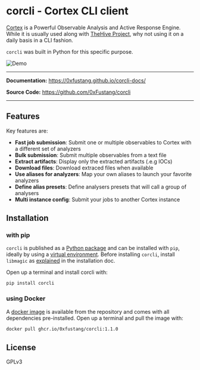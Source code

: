 # corcli - Cortex CLI client

[Cortex] is a Powerful Observable Analysis and Active Response Engine. While it is usually used along with [TheHive Project], why not using it on a daily basis in a CLI fashion.

`corcli` was built in Python for this specific purpose.

![Demo](img/demo.gif)

---

**Documentation:** https://0xfustang.github.io/corcli-docs/

**Source Code:** https://github.com/0xFustang/corcli

---

## Features

Key features are:

- **Fast job submission**: Submit one or multiple observables to Cortex with a different set of analyzers
- **Bulk submission**: Submit multiple observables from a text file
- **Extract artifacts**: Display only the extracted artifacts (.e.g IOCs)
- **Download files**: Download extraced files when available
- **Use aliases for analyzers**: Map your own aliases to launch your favorite analyzers
- **Define alias presets**: Define analysers presets that will call a group of analysers
- **Multi instance config**: Submit your jobs to another Cortex instance

[TheHive Project]: https://thehive-project.org/
[Cortex]: https://github.com/TheHive-Project/Cortex


## Installation

### with pip 

`corcli` is published as a [Python package] and can be installed with `pip`, ideally by using a [virtual environment]. Before installing `corcli`, install `libmagic` as [explained] in the installation doc.

Open up a terminal and install corcli with:

```sh
pip install corcli
```

[explained]: https://0xfustang.github.io/corcli-docs/getting-started/#with-pip-recommended
[Python package]: https://pypi.org/project/corcli/
[virtual environment]: https://realpython.com/what-is-pip/#using-pip-in-a-python-virtual-environment

### using Docker

A [docker image] is available from the repository and comes with all dependencies pre-installed. Open up a terminal and pull the image with:

```sh
docker pull ghcr.io/0xfustang/corcli:1.1.0
```

[docker image]: https://github.com/0xFustang/corcli/pkgs/container/corcli

## License

GPLv3